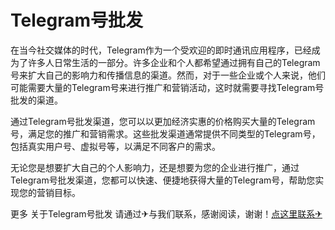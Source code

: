 # Telegram号批发

在当今社交媒体的时代，Telegram作为一个受欢迎的即时通讯应用程序，已经成为了许多人日常生活的一部分。许多企业和个人都希望通过拥有自己的Telegram号来扩大自己的影响力和传播信息的渠道。然而，对于一些企业或个人来说，他们可能需要大量的Telegram号来进行推广和营销活动，这时就需要寻找Telegram号批发的渠道。

通过Telegram号批发渠道，您可以以更加经济实惠的价格购买大量的Telegram号，满足您的推广和营销需求。这些批发渠道通常提供不同类型的Telegram号，包括真实用户号、虚拟号等，以满足不同客户的需求。

无论您是想要扩大自己的个人影响力，还是想要为您的企业进行推广，通过Telegram号批发渠道，您都可以快速、便捷地获得大量的Telegram号，帮助您实现您的营销目标。

更多 关于Telegram号批发 请通过✈与我们联系，感谢阅读，谢谢！[点这里联系✈](https://sms.k02.cc)